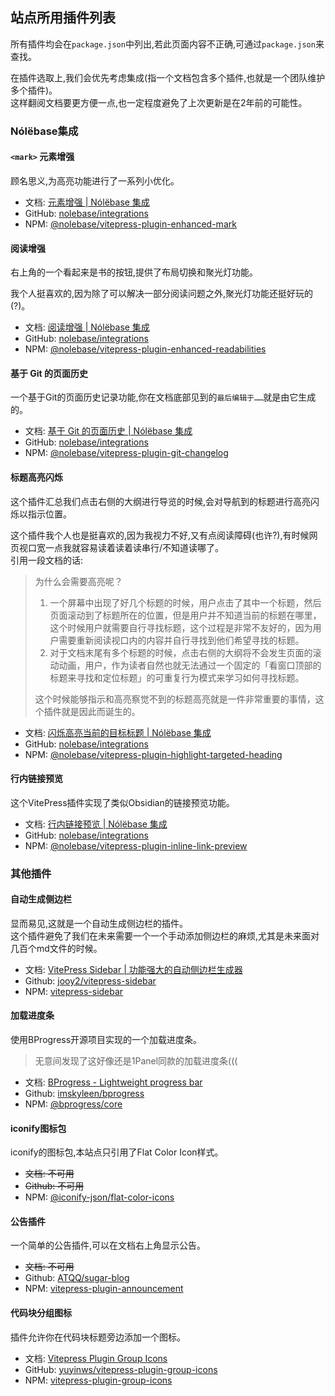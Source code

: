 ## 站点所用插件列表

所有插件均会在`package.json`中列出,若此页面内容不正确,可通过`package.json`来查找。

在插件选取上,我们会优先考虑集成(指一个文档包含多个插件,也就是一个团队维护多个插件)。\
这样翻阅文档要更方便一点,也一定程度避免了上次更新是在2年前的可能性。

### Nólëbase集成

#### `<mark>` 元素增强

顾名思义,为高亮功能进行了一系列小优化。

- 文档: [元素增强 | Nólëbase 集成](https://nolebase-integrations.ayaka.io/pages/zh-CN/integrations/vitepress-plugin-enhanced-mark/)
- GitHub: [nolebase/integrations](https://github.com/nolebase/integrations)
- NPM: [@nolebase/vitepress-plugin-enhanced-mark](https://www.npmjs.com/package/@nolebase/vitepress-plugin-enhanced-mark)

#### 阅读增强

右上角的一个看起来是书的按钮,提供了布局切换和聚光灯功能。

我个人挺喜欢的,因为除了可以解决一部分阅读问题之外,聚光灯功能还挺好玩的(?)。

- 文档: [阅读增强 | Nólëbase 集成](https://nolebase-integrations.ayaka.io/pages/zh-CN/integrations/vitepress-plugin-enhanced-readabilities/)
- GitHub: [nolebase/integrations](https://github.com/nolebase/integrations)
- NPM: [@nolebase/vitepress-plugin-enhanced-readabilities](https://www.npmjs.com/package/@nolebase/vitepress-plugin-enhanced-readabilities)

#### 基于 Git 的页面历史

一个基于Git的页面历史记录功能,你在文档底部见到的`最后编辑于……`就是由它生成的。

- 文档: [基于 Git 的页面历史 | Nólëbase 集成](https://nolebase-integrations.ayaka.io/pages/zh-CN/integrations/vitepress-plugin-git-changelog/)
- GitHub: [nolebase/integrations](https://github.com/nolebase/integrations)
- NPM: [@nolebase/vitepress-plugin-git-changelog](https://www.npmjs.com/package/@nolebase/vitepress-plugin-git-changelog)

#### 标题高亮闪烁

这个插件汇总我们点击右侧的大纲进行导览的时候,会对导航到的标题进行高亮闪烁以指示位置。

这个插件我个人也是挺喜欢的,因为我视力不好,又有点阅读障碍(也许?),有时候网页视口宽一点我就容易读着读着读串行/不知道读哪了。\
引用一段文档的话:

> 为什么会需要高亮呢？
> 1. 一个屏幕中出现了好几个标题的时候，用户点击了其中一个标题，然后页面滚动到了标题所在的位置，但是用户并不知道当前的标题在哪里，这个时候用户就需要自行寻找标题，这个过程是非常不友好的，因为用户需要重新阅读视口内的内容并自行寻找到他们希望寻找的标题。
> 2. 对于文档末尾有多个标题的时候，点击右侧的大纲将不会发生页面的滚动动画，用户，作为读者自然也就无法通过一个固定的「看窗口顶部的标题来寻找和定位标题」的可重复行为模式来学习如何寻找标题。
>
> 这个时候能够指示和高亮察觉不到的标题高亮就是一件非常重要的事情，这个插件就是因此而诞生的。

- 文档: [闪烁高亮当前的目标标题 | Nólëbase 集成](https://nolebase-integrations.ayaka.io/pages/zh-CN/integrations/vitepress-plugin-highlight-targeted-heading/#%E6%95%88%E6%9E%9C%E6%BC%94%E7%A4%BA)
- GitHub: [nolebase/integrations](https://github.com/nolebase/integrations)
- NPM: [@nolebase/vitepress-plugin-highlight-targeted-heading](https://www.npmjs.com/package/@nolebase/vitepress-plugin-highlight-targeted-heading)

#### 行内链接预览

这个VitePress插件实现了类似Obsidian的链接预览功能。

- 文档: [行内链接预览 | Nólëbase 集成](https://nolebase-integrations.ayaka.io/pages/zh-CN/integrations/vitepress-plugin-inline-link-preview/)
- GitHub: [nolebase/integrations](https://github.com/nolebase/integrations)
- NPM: [@nolebase/vitepress-plugin-inline-link-preview](https://www.npmjs.com/package/@nolebase/vitepress-plugin-inline-link-preview)

### 其他插件

#### 自动生成侧边栏

显而易见,这就是一个自动生成侧边栏的插件。\
这个插件避免了我们在未来需要一个一个手动添加侧边栏的麻烦,尤其是未来面对几百个md文件的时候。

- 文档: [VitePress Sidebar | 功能强大的自动侧边栏生成器](https://vitepress-sidebar.cdget.com/zhHans/)
- Github: [jooy2/vitepress-sidebar](https://github.com/jooy2/vitepress-sidebar)
- NPM: [vitepress-sidebar](https://www.npmjs.com/package/vitepress-sidebar)

#### 加载进度条

使用BProgress开源项目实现的一个加载进度条。
> 无意间发现了这好像还是1Panel同款的加载进度条(((

- 文档: [BProgress - Lightweight progress bar](https://bprogress.vercel.app)
- Github: [imskyleen/bprogress](https://github.com/imskyleen/bprogress)
- NPM: [@bprogress/core](https://www.npmjs.com/package/@bprogress/core)

#### iconify图标包

iconify的图标包,本站点只引用了Flat Color Icon样式。

- ~~文档: 不可用~~
- ~~Github: 不可用~~
- NPM: [@iconify-json/flat-color-icons](https://www.npmjs.com/package/@iconify-json/flat-color-icons)

#### 公告插件

一个简单的公告插件,可以在文档右上角显示公告。

- ~~文档: 不可用~~
- Github: [ATQQ/sugar-blog](https://github.com/ATQQ/sugar-blog)
- NPM: [vitepress-plugin-announcement](https://www.npmjs.com/package/vitepress-plugin-announcement)

#### 代码块分组图标

插件允许你在代码块标题旁边添加一个图标。

- 文档: [Vitepress Plugin Group Icons](https://vp.yuy1n.io/)
- GitHub: [yuyinws/vitepress-plugin-group-icons](https://github.com/yuyinws/vitepress-plugin-group-icons)
- NPM: [vitepress-plugin-group-icons](https://www.npmjs.com/package/vitepress-plugin-group-icons)